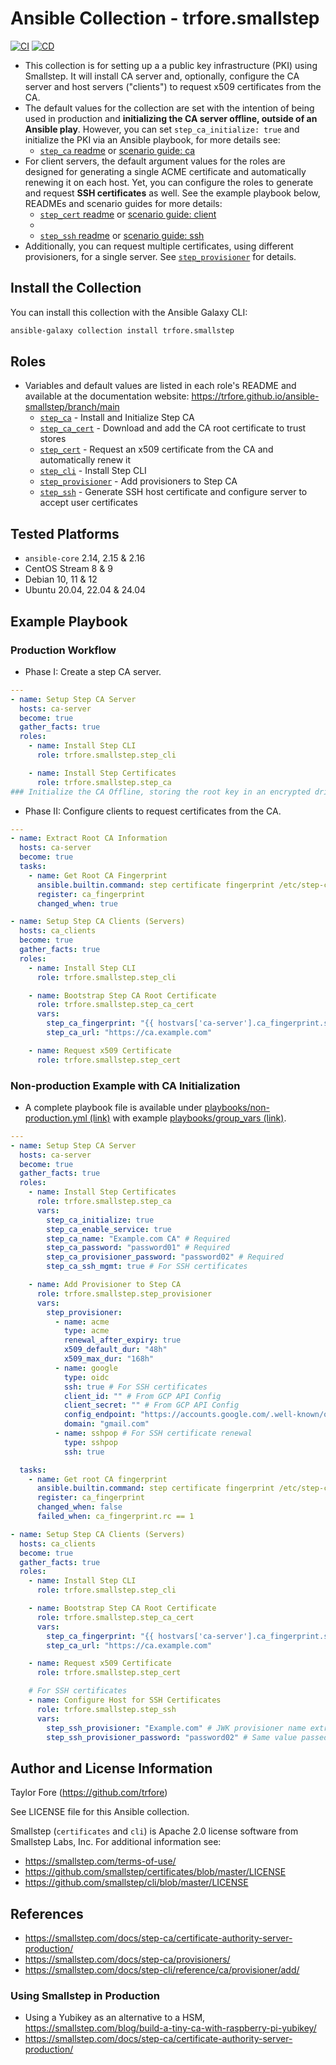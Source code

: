 # Ansible Collection - trfore.smallstep

[![CI](https://github.com/trfore/ansible-smallstep/actions/workflows/ci.yml/badge.svg?branch=main)](https://github.com/trfore/ansible-smallstep/actions/workflows/ci.yml)
[![CD](https://github.com/trfore/ansible-smallstep/actions/workflows/cd.yml/badge.svg?branch=main)](https://github.com/trfore/ansible-smallstep/actions/workflows/cd.yml)

- This collection is for setting up a a public key infrastructure (PKI) using Smallstep. It will install CA server and, optionally, configure the CA server and host servers ("clients") to request x509 certificates from the CA.
- The default values for the collection are set with the intention of being used in production and **initializing the CA server offline, outside of an Ansible play**. However, you can set `step_ca_initialize: true` and initialize the PKI via an Ansible playbook, for more details see:
  - [`step_ca` readme](roles/step_ca/README.md) or [scenario guide: ca](https://trfore.github.io/ansible-smallstep/branch/main/docsite/guide_ca_nonproduction.html)
- For client servers, the default argument values for the roles are designed for generating a single ACME certificate and automatically renewing it on each host. Yet, you can configure the roles to generate and request **SSH certificates** as well. See the example playbook below, READMEs and scenario guides for more details:
  - [`step_cert` readme](roles/step_cert/README.md) or [scenario guide: client](https://trfore.github.io/ansible-smallstep/branch/main/docsite/guide_client.html)
  -
  - [`step_ssh` readme](roles/step_ssh/README.md) or [scenario guide: ssh](https://trfore.github.io/ansible-smallstep/branch/main/docsite/guide_ssh.html)
- Additionally, you can request multiple certificates, using different provisioners, for a single server. See [`step_provisioner`](roles/step_provisioner/README.md) for details.

## Install the Collection

You can install this collection with the Ansible Galaxy CLI:

```bash
ansible-galaxy collection install trfore.smallstep
```

## Roles

- Variables and default values are listed in each role's README and available at the documentation website: https://trfore.github.io/ansible-smallstep/branch/main
  - [`step_ca`](roles/step_ca/README.md) - Install and Initialize Step CA
  - [`step_ca_cert`](roles/step_ca_cert/README.md) - Download and add the CA root certificate to trust stores
  - [`step_cert`](roles/step_cert/README.md) - Request an x509 certificate from the CA and automatically renew it
  - [`step_cli`](roles/step_cli/README.md) - Install Step CLI
  - [`step_provisioner`](roles/step_provisioner/README.md) - Add provisioners to Step CA
  - [`step_ssh`](roles/step_ssh/README.md) - Generate SSH host certificate and configure server to accept user certificates

## Tested Platforms

- `ansible-core` 2.14, 2.15 & 2.16
- CentOS Stream 8 & 9
- Debian 10, 11 & 12
- Ubuntu 20.04, 22.04 & 24.04

## Example Playbook

### Production Workflow

- Phase I: Create a step CA server.

```yaml
---
- name: Setup Step CA Server
  hosts: ca-server
  become: true
  gather_facts: true
  roles:
    - name: Install Step CLI
      role: trfore.smallstep.step_cli

    - name: Install Step Certificates
      role: trfore.smallstep.step_ca
### Initialize the CA Offline, storing the root key in an encrypted drive ###
```

- Phase II: Configure clients to request certificates from the CA.

```yaml
---
- name: Extract Root CA Information
  hosts: ca-server
  become: true
  tasks:
    - name: Get Root CA Fingerprint
      ansible.builtin.command: step certificate fingerprint /etc/step-ca/certs/root_ca.crt
      register: ca_fingerprint
      changed_when: true

- name: Setup Step CA Clients (Servers)
  hosts: ca_clients
  become: true
  gather_facts: true
  roles:
    - name: Install Step CLI
      role: trfore.smallstep.step_cli

    - name: Bootstrap Step CA Root Certificate
      role: trfore.smallstep.step_ca_cert
      vars:
        step_ca_fingerprint: "{{ hostvars['ca-server'].ca_fingerprint.stdout }}"
        step_ca_url: "https://ca.example.com"

    - name: Request x509 Certificate
      role: trfore.smallstep.step_cert
```

### Non-production Example with CA Initialization

- A complete playbook file is available under [playbooks/non-production.yml (link)](https://github.com/trfore/ansible-smallstep/blob/main/playbooks/non-production.yml) with example [playbooks/group_vars (link)](https://github.com/trfore/ansible-smallstep/tree/main/playbooks/group_vars).

```yaml
---
- name: Setup Step CA Server
  hosts: ca-server
  become: true
  gather_facts: true
  roles:
    - name: Install Step Certificates
      role: trfore.smallstep.step_ca
      vars:
        step_ca_initialize: true
        step_ca_enable_service: true
        step_ca_name: "Example.com CA" # Required
        step_ca_password: "password01" # Required
        step_ca_provisioner_password: "password02" # Required
        step_ca_ssh_mgmt: true # For SSH certificates

    - name: Add Provisioner to Step CA
      role: trfore.smallstep.step_provisioner
      vars:
        step_provisioner:
          - name: acme
            type: acme
            renewal_after_expiry: true
            x509_default_dur: "48h"
            x509_max_dur: "168h"
          - name: google
            type: oidc
            ssh: true # For SSH certificates
            client_id: "" # From GCP API Config
            client_secret: "" # From GCP API Config
            config_endpoint: "https://accounts.google.com/.well-known/openid-configuration"
            domain: "gmail.com"
          - name: sshpop # For SSH certificate renewal
            type: sshpop
            ssh: true

  tasks:
    - name: Get root CA fingerprint
      ansible.builtin.command: step certificate fingerprint /etc/step-ca/certs/root_ca.crt
      register: ca_fingerprint
      changed_when: false
      failed_when: ca_fingerprint.rc == 1

- name: Setup Step CA Clients (Servers)
  hosts: ca_clients
  become: true
  gather_facts: true
  roles:
    - name: Install Step CLI
      role: trfore.smallstep.step_cli

    - name: Bootstrap Step CA Root Certificate
      role: trfore.smallstep.step_ca_cert
      vars:
        step_ca_fingerprint: "{{ hostvars['ca-server'].ca_fingerprint.stdout }}"
        step_ca_url: "https://ca.example.com"

    - name: Request x509 Certificate
      role: trfore.smallstep.step_cert

    # For SSH certificates
    - name: Configure Host for SSH Certificates
      role: trfore.smallstep.step_ssh
      vars:
        step_ssh_provisioner: "Example.com" # JWK provisioner name extracted from 'Example.com CA'
        step_ssh_provisioner_password: "password02" # Same value passed to 'step_provisioner_password', see 'step_ssh' README for details.
```

## Author and License Information

Taylor Fore (https://github.com/trfore)

See LICENSE file for this Ansible collection.

Smallstep (`certificates` and `cli`) is Apache 2.0 license software from Smallstep Labs, Inc. For additional information see:

- https://smallstep.com/terms-of-use/
- https://github.com/smallstep/certificates/blob/master/LICENSE
- https://github.com/smallstep/cli/blob/master/LICENSE

## References

- https://smallstep.com/docs/step-ca/certificate-authority-server-production/
- https://smallstep.com/docs/step-ca/provisioners/
- https://smallstep.com/docs/step-cli/reference/ca/provisioner/add/

### Using Smallstep in Production

- Using a Yubikey as an alternative to a HSM, https://smallstep.com/blog/build-a-tiny-ca-with-raspberry-pi-yubikey/
- https://smallstep.com/docs/step-ca/certificate-authority-server-production/

